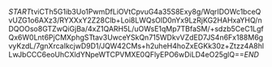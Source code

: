 $START$tviCTh5G1ib3Uo1PwmDfLiOVtCpvuG4a35S8Exy8g/WqrIDOWc1bceQvUZG1o6AXz3/RYXXxY2Z28Clb+Loi8LWQsOlD0nYx9LzRjKG2HAHxaYHQ/nDQOOso8GTZwQiGjBa/4xZ1QARH5L/uOWsE1qMp7TBfaSM/+sdzb5CeC1LgfQx6W0Lnt6PjCMXphgSTtav3UwceYSkQn715WDkvVZdED7JS4n6Fx188M6gvyKzdL/7gnXrcaIkcjwD9D1/JQW42CMs+h2uheH4hoZxEGKk30z+Ztzz4A8hlLwJbCCC6eoUhCXldYNpeWTCPVMXE0QFlyEPO6wDiLD4eO25glQ==$END$